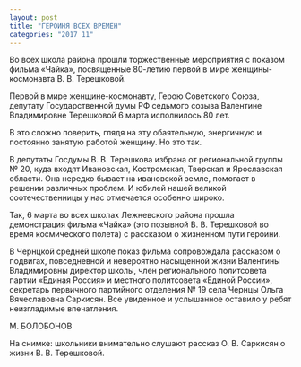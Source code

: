 ```yaml
---
layout: post
title: "ГЕРОИНЯ ВСЕХ ВРЕМЕН"
categories: "2017 11"
---
```


Во всех школа района прошли торжественные мероприятия с показом фильма «Чайка», посвященные 80-летию первой в мире женщины-космонавта В. В. Терешковой.

Первой в мире женщине-космонавту, Герою Советского Союза, депутату Государственной думы РФ седьмого созыва Валентине Владимировне Терешковой 6 марта исполнилось 80 лет.

В это сложно поверить, глядя на эту обаятельную, энергичную и постоянно занятую работой женщину. Но это так.

В депутаты Госдумы В. В. Терешкова избрана от региональной группы № 20, куда входят Ивановская, Костромская, Тверская и Ярославская области. Она нередко бывает на ивановской земле, помогает в решении различных проблем. И юбилей нашей великой соотечественницы у нас отмечается особенно широко.

Так, 6 марта во всех школах Лежневского района прошла демонстрация фильма «Чайка» (это позывной В. В. Терешковой во время космического полета) с рассказом о жизненном пути героини.

В Чернцкой средней школе показ фильма сопровождала рассказом о подвигах, повседневной и невероятно насыщенной жизни Валентины Владимировны директор школы, член регионального политсовета партии «Единая Россия» и местного политсовета «Единой России», секретарь первичного партийного отделения № 19 села Чернцы Ольга Вячеславовна Саркисян. Все увиденное и услышанное оставило у ребят неизгладимые впечатления.

М. БОЛОБОНОВ

На снимке: школьники внимательно слушают рассказ О. В. Саркисян о жизни В. В. Терешковой.


